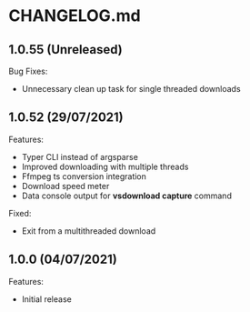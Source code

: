 # CHANGELOG.md

## 1.0.55 (Unreleased)

Bug Fixes:

- Unnecessary clean up task for single threaded downloads

## 1.0.52 (29/07/2021)

Features:

- Typer CLI instead of argsparse 
- Improved downloading with multiple threads
- Ffmpeg ts conversion integration
- Download speed meter
- Data console output for **vsdownload capture** command

Fixed:

- Exit from a multithreaded download

## 1.0.0 (04/07/2021)

Features:

- Initial release
